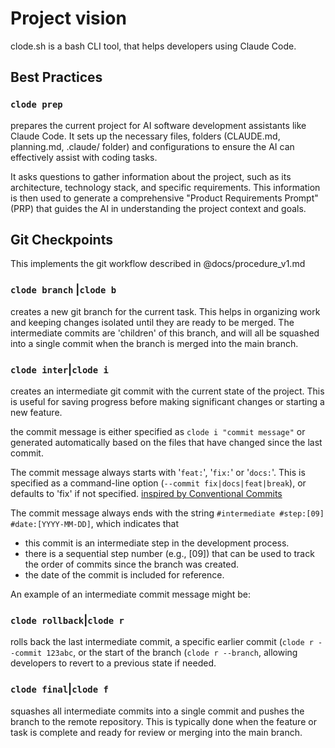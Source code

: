 # Project vision

clode.sh is a bash CLI tool, that helps developers using Claude Code.

## Best Practices

### `clode prep`

prepares the current project for AI software development assistants like Claude Code. It sets up the necessary files, folders (CLAUDE.md, planning.md, .claude/ folder) and configurations to ensure the AI can effectively assist with coding tasks.

It asks questions to gather information about the project, such as its architecture, technology stack, and specific requirements. This information is then used to generate a comprehensive "Product Requirements Prompt" (PRP) that guides the AI in understanding the project context and goals.

## Git Checkpoints

This implements the git workflow described in @docs/procedure_v1.md

### `clode branch` |`clode b`

creates a new git branch for the current task. This helps in organizing work and keeping changes isolated until they are ready to be merged. The intermediate commits are 'children' of this branch, and will all be squashed into a single commit when the branch is merged into the main branch.

### `clode inter`|`clode i`

creates an intermediate git commit with the current state of the project. This is useful for saving progress before making significant changes or starting a new feature. 

the commit message is either specified as `clode i "commit message"` or generated automatically based on the files that have changed since the last commit. 

The commit message always starts with '`feat:`', '`fix:`' or '`docs:`'. This is specified as a command-line option (`--commit fix|docs|feat|break`), or defaults to 'fix' if not specified. [inspired by Conventional Commits](https://www.conventionalcommits.org/en/v1.0.0/)

The commit message always ends with the string `#intermediate #step:[09] #date:[YYYY-MM-DD]`, which indicates that 
* this commit is an intermediate step in the development process.
* there is a sequential step number (e.g., [09]) that can be used to track the order of commits since the branch was created.
* the date of the commit is included for reference.

An example of an intermediate commit message might be: 

### `clode rollback`|`clode r`

rolls back the last intermediate commit, a specific earlier commit (`clode r --commit 123abc`, or the start of the branch (`clode r --branch`, allowing developers to revert to a previous state if needed. 

### `clode final`|`clode f`

squashes all intermediate commits into a single commit and pushes the branch to the remote repository. This is typically done when the feature or task is complete and ready for review or merging into the main branch.
